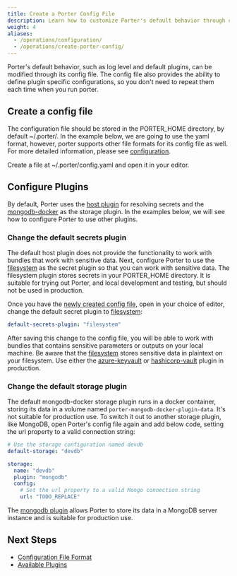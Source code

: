 ```yaml
---
title: Create a Porter Config File
description: Learn how to customize Porter's default behavior through configuration file
weight: 4
aliases:
  - /operations/configuration/
  - /operations/create-porter-config/
---
```


Porter's default behavior, such as log level and default plugins, can be modified through its config file.
The config file also provides the ability to define plugin specific
configurations, so you don't need to repeat them each time when you run porter.

## Create a config file

The configuration file should be stored in the PORTER_HOME directory, by default
~/.porter/. In the example below, we are going to use the yaml format, however,
porter supports other file formats for its config file as well. For more detailed
information, please see [configuration](/docs/configuration/configuration/#config-file).

Create a file at ~/.porter/config.yaml and open it in your editor.

## Configure Plugins

By default, Porter uses the [host plugin](/plugins/host/) for resolving secrets and the [mongodb-docker](/plugins/mongodb-docker/) as the storage
plugin. In the examples below, we will see how to configure Porter to use other plugins.

### Change the default secrets plugin

The default host plugin does not provide the functionality to work with bundles
that work with sensitive data.
Next, configure Porter to use the [filesystem](/plugins/filesystem/) as the secret plugin so that you can work with sensitive data.
The filesystem plugin stores secrets in your PORTER_HOME directory. It is suitable for trying out Porter, and local development and testing, but should not be used in production.

Once you have the [newly created config file](#create-a-config-file), open in your choice of editor,
change the default secret plugin to [filesystem](/plugins/filesystem/):

```yaml
default-secrets-plugin: "filesystem"
```

After saving this change to the config file, you will be able to work with
bundles that contains sensitive parameters or outputs on your local machine. Be
aware that the [filesystem](/plugins/filesystem/) stores sensitive data in plaintext on your filesystem.
Use either the [azure-keyvault](/plugins/azure-keyvault/) or [hashicorp-vault](/plugins/hashicorp-vault/) plugin in production.

### Change the default storage plugin

The default mongodb-docker storage plugin runs in a docker container, storing
its data in a volume named `porter-mongodb-docker-plugin-data`. It's not suitable for production use.
To switch it out to another storage plugin, like MongoDB, open Porter's config file again and
add below code, setting the url property to a valid connection string:

```yaml
# Use the storage configuration named devdb
default-storage: "devdb"

storage:
  name: "devdb"
  plugin: "mongodb"
  config:
    # Set the url property to a valid Mongo connection string
    url: "TODO_REPLACE"
```

The [mongodb plugin](/plugins/mongodb/) allows Porter to store its data in a MongoDB server instance and is
suitable for production use.

## Next Steps

- [Configuration File Format](/docs/configuration/configuration/)
- [Available Plugins](/plugins/)
